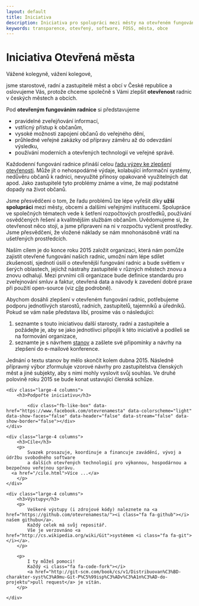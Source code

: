 ```yaml
---
layout: default
title: Iniciativa
description: Iniciativa pro spolupráci mezi městy na otevřeném fungování radnic
keywords: transparence, otevřený, software, FOSS, města, obce
---
```


<div id="fb-root"></div>
<script>(function(d, s, id) {
  var js, fjs = d.getElementsByTagName(s)[0];
  if (d.getElementById(id)) return;
  js = d.createElement(s); js.id = id;
  js.src = "//connect.facebook.net/cs_CZ/sdk.js#xfbml=1&appId=323850842194&version=v2.0";
  fjs.parentNode.insertBefore(js, fjs);
}(document, 'script', 'facebook-jssdk'));</script>

# Iniciativa Otevřená města

Vážené kolegyně, vážení kolegové,

jsme starostové, radní a zastupitelé měst a obcí v České republice a oslovujeme
Vás, protože chceme společně s Vámi zlepšit **otevřenost** radnic v českých
městech a obcích.

Pod **otevřeným fungováním radnice** si představujeme

* pravidelné zveřejňování informací,
* vstřícný přístup k občanům,
* vysoké možnosti zapojení občanů do veřejného dění,
* průhledné veřejné zakázky od přípravy záměru až do odevzdání výsledku,
* používání moderních a otevřených technologií ve veřejné správě.

Každodenní fungování radnice přináší celou [řadu výzev ke zlepšení otevřenosti](vyzvy.html).
Může jít o nehospodárné výdaje, kolabující informační systémy,
nedůvěru občanů k radnici,
nevyužité přínosy opakovaně využitelných dat apod. Jako zastupitelé tyto problémy
známe a víme, že mají podstatné dopady na život občanů.

Jsme přesvědčeni o tom, že řadu problémů lze lépe vyřešit díky **užší spolupráci**
mezi městy, obcemi a dalšími veřejnými institucemi. Spolupráce ve společných
tématech vede k šetření rozpočtových prostředků, používání osvědčených řešení a kvalitnějším
službám občanům.
Uvědomujeme si, že otevřenost něco stojí, a jsme připraveni na ni
v rozpočtu vyčlenit prostředky. Jsme přesvědčeni, že vložené náklady se
nám mnohonásobně vrátí na ušetřených prostředcích.

Naším cílem je do konce roku 2015 založit organizaci, která nám pomůže
zajistit otevřené fungování našich radnic, umožní nám lépe sdílet zkušeností,
sjednotí úsilí o otevřenější fungování radnic a
bude světlem v šerých oblastech, jejichž nástrahy zastupitelé
v různých městech znovu a znovu odhalují. Mezi prvními cíli organizace
bude definice standardu pro zveřejnování smluv a faktur, otevřená data a
návody k zavedení dobré praxe při použití open-source (viz [cíle](cile.html) podrobně).

Abychom dosáhli zlepšení v otevřeném fungování radnic, potřebujeme podporu jednotlivých
starostů, radních, zastupitelů, tajemníků a úředníků. 
Pokud se vám naše představa líbí, prosíme vás o následující:

1. seznamte s touto iniciativou další starosty, radní a zastupitele a požádejte je, aby se
   jako jednotlivci připojili k této iniciativě a podíleli se na formování organizace,
2. seznamte je s návrhem [stanov](stanovy.html) a zašlete své připomínky a návrhy na zlepšení
   do e-mailové konference.

Jednání o textu stanov by mělo skončit kolem dubna 2015. Následně přípravný výbor
zformuluje vzorové návrhy pro zastupitelstva členských měst a jiné subjekty,
aby s nimi mohly vyslovit svůj souhlas. Ve druhé polovině roku 2015 se bude konat
ustavující členská schůze.

<div class="row">

	<div class="large-4 columns">
		<h3>Podpořte iniciativu</h3>

			<div class="fb-like-box" data-href="https://www.facebook.com/otevrenamesta" data-colorscheme="light" data-show-faces="false" data-header="false" data-stream="false" data-show-border="false"></div>
	</div>

	<div class="large-4 columns">
		<h3>Cíle</h3>
		<p>
			Svazek prosazuje, koordinuje a financuje zavádění, vývoj a údržbu svobodného software
			a dalších otevřených technologií pro výkonnou, hospodárnou a bezpečnou veřejnou správu.
      <a href="/cile.html">Více ...</a>
		</p>
	</div>

	<div class="large-4 columns">
		<h3>Výstupy</h3>
		<p>
			Veškeré výstupy (i zdrojové kódy) naleznete na <a href="https://github.com/otevrenamesta/"><i class="fa fa-github"></i> našem githubu</a>.
			Každý celek má svůj repositář.
			Vše je verzovnáno <a href="http://cs.wikipedia.org/wiki/Git">systémem <i class="fa fa-git"></i></a>.
		</p>

		<p>
			I ty můžeš pomoci!
			Každý <i class="fa fa-code-fork"></i>
			<a href="http://git-scm.com/book/cs/v1/Distribuovan%C3%BD-charakter-syst%C3%A9mu-Git-P%C5%99isp%C3%ADv%C3%A1n%C3%AD-do-projektu">pull request</a> je vítán.
		</p>

	</div>

</div>
